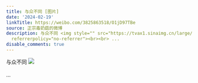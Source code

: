 ```yaml
---
title: 与众不同 [图片]
date: '2024-02-19'
linkTitle: https://weibo.com/3825863518/O1jD97TBe
source: 正宗毒奶菇的微博
description: 与众不同 <img style="" src="https://tvax1.sinaimg.cn/large/e40a0b5ely1hmyrkb3uxsj22c0340qv6.jpg"
  referrerpolicy="no-referrer"><br><br> ...
disable_comments: true
---
```

与众不同 <img style="" src="https://tvax1.sinaimg.cn/large/e40a0b5ely1hmyrkb3uxsj22c0340qv6.jpg" referrerpolicy="no-referrer"><br><br> ...